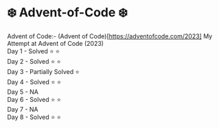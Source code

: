 # ❄️ Advent-of-Code ❄️
Advent of Code:- (Advent of Code)[https://adventofcode.com/2023]
My Attempt at Advent of Code (2023) <br>
Day 1 - Solved ⭐ ⭐ <br>
Day 2 - Solved ⭐ ⭐ <br>
Day 3 - Partially Solved ⭐ <br>
Day 4 - Solved ⭐ ⭐ <br>
Day 5 - NA <br>
Day 6 - Solved ⭐ ⭐ <br>
Day 7 - NA <br>
Day 8 - Solved ⭐ ⭐ <br>
